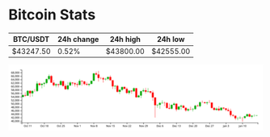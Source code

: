 # Bitcoin Stats

BTC/USDT|24h change|24h high|24h low|
|---|---|---|---|
|$43247.50|0.52%|$43800.00|$42555.00|

<img src="./chart.svg">
